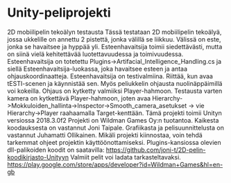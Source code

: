 # Unity-peliprojekti
2D mobiilipelin tekoälyn testausta
Tässä testataan 2D mobiilipelin tekoälyä, jossa ukkelille on annettu 2 pistettä, jonka välillä se liikkuu. Välissä on este, jonka se havaitsee ja hyppää yli. Esteenhavaitsija toimii siedettävästi, mutta on siinä vielä kehitettävää luotettavuudessa ja toimivuudessa.
Esteenhavaitsija on totetettu Plugins->Artifacial_Intelligence_Handling.cs ja siellä Esteenhavaitsija-luokassa, joka havaitsee esteen ja antaa ohjauskoordinaatteja.
Esteenhavaitsija on testivalmiina. Riittää, kun avaa tESTI-scenen ja käynnistää sen. Myös peliukkelin ohjausta nuolinäppäimillä voi kokeilla. Ohjaus on kytketty valmiiksi Player-hahmoon. Testausta varten kamera on kytkettävä Player-hahmoon, joten avaa Hierarchy->Mokkuloiden_hallinta->Inspector->Smooth_camera_asetukset -> vie Hierarchy->Player raahaamalla Target-kenttään.
Tämä projekti toimii Unityn versiossa 2018.3.0f2
Projekti on Wildman Games Oy:n tuotantoa. Kaikesta koodauksesta on vastannut Joni Taipale. Grafiikasta ja pelisuunnittelusta on vastannut Juhamatti Ollikainen.
Mikäli projekti kiinnostaa, voin tehdä tarkemmat ohjeet projektin käyttöönottamiseksi.
Plugins-kansiossa olevien dll-palikoiden koodit on saatavilla: https://github.com/joni-t/2D-pelin-koodikirjasto-Unityyn
Valmiit pelit voi ladata tarkasteltavaksi. https://play.google.com/store/apps/developer?id=Wildman+Games&hl=en-gb
